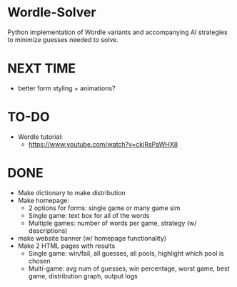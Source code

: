 # Wordle-Solver
Python implementation of Wordle variants and accompanying AI strategies to minimize guesses needed to solve.


# NEXT TIME
- better form styling + animations?

# TO-DO
- Wordle tutorial:
    - https://www.youtube.com/watch?v=ckjRsPaWHX8

# DONE
- Make dictionary to make distribution
- Make homepage:
    - 2 options for forms: single game or many game sim
    - Single game: text box for all of the words
    - Multiple games: number of words per game, strategy (w/ descriptions)
- make website banner (w/ homepage functionality)
- Make 2 HTML pages with results
    - Single game: win/fail, all guesses, all pools, highlight which pool is chosen
    - Multi-game: avg num of guesses, win percentage, worst game, best game, distribution graph, output logs